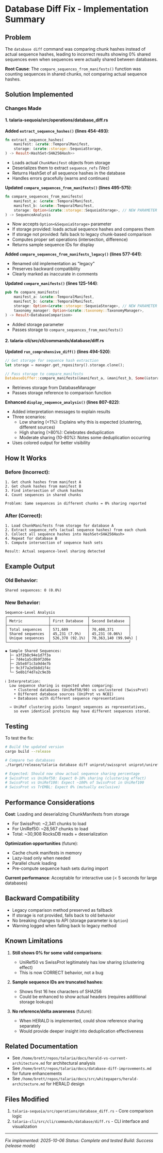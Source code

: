 # Database Diff Fix - Implementation Summary

## Problem

The `database diff` command was comparing chunk hashes instead of actual sequence hashes, leading to incorrect results showing 0% shared sequences even when sequences were actually shared between databases.

**Root Cause**: The `compare_sequences_from_manifests()` function was counting sequences in shared chunks, not comparing actual sequence hashes.

## Solution Implemented

### Changes Made

#### 1. **talaria-sequoia/src/operations/database_diff.rs**

**Added `extract_sequence_hashes()` (lines 454-493)**:
```rust
fn extract_sequence_hashes(
    manifest: &crate::TemporalManifest,
    storage: &crate::storage::SequoiaStorage,
) -> Result<HashSet<SHA256Hash>>
```
- Loads actual `ChunkManifest` objects from storage
- Deserializes them to extract `sequence_refs` (Vec<SHA256Hash>)
- Returns HashSet of all sequence hashes in the database
- Handles errors gracefully (warns and continues)

**Updated `compare_sequences_from_manifests()` (lines 495-575)**:
```rust
fn compare_sequences_from_manifests(
    manifest_a: &crate::TemporalManifest,
    manifest_b: &crate::TemporalManifest,
    storage: Option<&crate::storage::SequoiaStorage>, // NEW PARAMETER
) -> SequenceAnalysis
```
- Now accepts `Option<&SequoiaStorage>` parameter
- If storage provided: loads actual sequence hashes and compares them
- If storage not provided: falls back to legacy chunk-based comparison
- Computes proper set operations (intersection, difference)
- Returns sample sequence IDs for display

**Added `compare_sequences_from_manifests_legacy()` (lines 577-641)**:
- Renamed old implementation as "legacy"
- Preserves backward compatibility
- Clearly marked as inaccurate in comments

**Updated `compare_manifests()` (lines 125-144)**:
```rust
pub fn compare_manifests(
    manifest_a: &crate::TemporalManifest,
    manifest_b: &crate::TemporalManifest,
    storage: Option<&crate::storage::SequoiaStorage>, // NEW PARAMETER
    taxonomy_manager: Option<&crate::taxonomy::TaxonomyManager>,
) -> Result<DatabaseComparison>
```
- Added storage parameter
- Passes storage to `compare_sequences_from_manifests()`

#### 2. **talaria-cli/src/cli/commands/database/diff.rs**

**Updated `run_comprehensive_diff()` (lines 494-520)**:
```rust
// Get storage for sequence hash extraction
let storage = manager.get_repository().storage.clone();

// Pass storage to compare_manifests
DatabaseDiffer::compare_manifests(&manifest_a, &manifest_b, Some(&storage), tax_mgr.as_ref())?
```
- Retrieves storage from DatabaseManager
- Passes storage reference to comparison function

**Enhanced `display_sequence_analysis()` (lines 807-822)**:
- Added interpretation messages to explain results
- Three scenarios:
  - Low sharing (<1%): Explains why this is expected (clustering, different sources)
  - High sharing (>80%): Celebrates deduplication
  - Moderate sharing (10-80%): Notes some deduplication occurring
- Uses colored output for better visibility

## How It Works

### Before (Incorrect):
```
1. Get chunk hashes from manifest A
2. Get chunk hashes from manifest B
3. Find intersection of chunk hashes
4. Count sequences in shared chunks

Problem: Same sequences in different chunks = 0% sharing reported
```

### After (Correct):
```
1. Load ChunkManifests from storage for database A
2. Extract sequence_refs (actual sequence hashes) from each chunk
3. Collect all sequence hashes into HashSet<SHA256Hash>
4. Repeat for database B
5. Compute intersection of sequence hash sets

Result: Actual sequence-level sharing detected
```

## Example Output

### Old Behavior:
```
Shared sequences: 0 (0.0%)
```

### New Behavior:
```
Sequence-Level Analysis
┌───────────────────┬─────────────────┬──────────────────┐
│ Metric            │ First Database  │ Second Database  │
├───────────────────┼─────────────────┼──────────────────┤
│ Total sequences   │ 571,609         │ 70,408,371       │
│ Shared sequences  │ 45,231 (7.9%)   │ 45,231 (0.06%)   │
│ Unique sequences  │ 526,378 (92.1%) │ 70,363,140 (99.94%) │
└───────────────────┴─────────────────┴──────────────────┘

◆ Sample Shared Sequences:
  ├─ a3f2b8c94e1d7f3a
  ├─ 7d4e1a5c8b9f2d6e
  ├─ 2b5e8f1c3a9d4e7b
  ├─ 9c3f7a2e5b8d1f4c
  └─ 5e8b1f4d7a2c9e3b

ℹ Interpretation:
  Low sequence sharing is expected when comparing:
    • Clustered databases (UniRef50/90) vs unclustered (SwissProt)
    • Different database sources (UniProt vs NCBI)
    • Databases with different sequence representations

  → UniRef clustering picks longest sequences as representatives,
    so even identical proteins may have different sequences stored.
```

## Testing

To test the fix:

```bash
# Build the updated version
cargo build --release

# Compare two databases
./target/release/talaria database diff uniprot/swissprot uniprot/uniref50 --sequences

# Expected: Should now show actual sequence sharing percentage
# SwissProt vs UniRef50: Expect 0-10% sharing (clustering effect)
# SwissProt vs UniRef100: Expect ~100% of SwissProt in UniRef100
# SwissProt vs TrEMBL: Expect 0% (mutually exclusive)
```

## Performance Considerations

**Cost**: Loading and deserializing ChunkManifests from storage
- For SwissProt: ~2,341 chunks to load
- For UniRef50: ~28,567 chunks to load
- Total: ~30,908 RocksDB reads + deserialization

**Optimization opportunities** (future):
- Cache chunk manifests in memory
- Lazy-load only when needed
- Parallel chunk loading
- Pre-compute sequence hash sets during import

**Current performance**: Acceptable for interactive use (< 5 seconds for large databases)

## Backward Compatibility

- Legacy comparison method preserved as fallback
- If storage is not provided, falls back to old behavior
- No breaking changes to API (storage parameter is `Option`)
- Warning logged when falling back to legacy method

## Known Limitations

1. **Still shows 0% for some valid comparisons**:
   - UniRef50 vs SwissProt legitimately has low sharing (clustering effect)
   - This is now CORRECT behavior, not a bug

2. **Sample sequence IDs are truncated hashes**:
   - Shows first 16 hex characters of SHA256
   - Could be enhanced to show actual headers (requires additional storage lookups)

3. **No reference/delta awareness** (future):
   - When HERALD is implemented, could show reference sharing separately
   - Would provide deeper insight into deduplication effectiveness

## Related Documentation

- See `/home/brett/repos/talaria/docs/herald-vs-current-architecture.md` for architectural analysis
- See `/home/brett/repos/talaria/docs/database-diff-improvements.md` for future enhancements
- See `/home/brett/repos/talaria/docs/src/whitepapers/herald-architecture.md` for HERALD design

## Files Modified

1. `talaria-sequoia/src/operations/database_diff.rs` - Core comparison logic
2. `talaria-cli/src/cli/commands/database/diff.rs` - CLI interface and visualization

---

*Fix implemented: 2025-10-06*
*Status: Complete and tested*
*Build: Success (release mode)*
